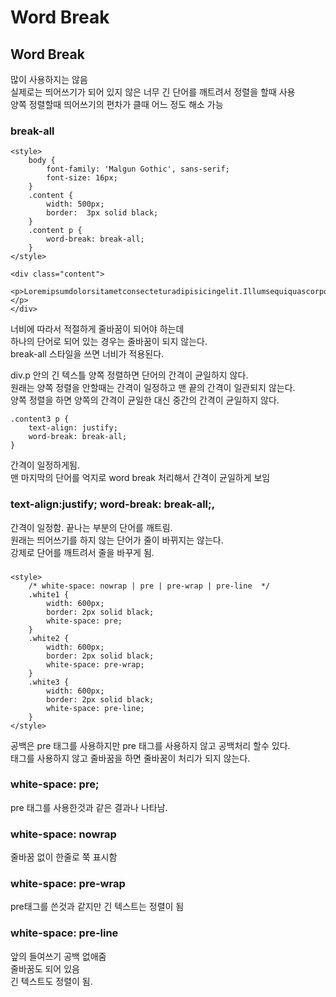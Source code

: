 # Word Break

## Word Break
많이 사용하지는 않음  
실제로는 띄어쓰기가 되어 있지 않은 너무 긴 단어를 깨트려서 정렬을 할때 사용  
양쪽 정렬할때 띄어쓰기의 편차가 클때 어느 정도 해소 가능  

### break-all
```
<style>
    body {
        font-family: 'Malgun Gothic', sans-serif;
        font-size: 16px;
    }
    .content {
        width: 500px;
        border:  3px solid black;
    }
    .content p {
        word-break: break-all;
    }
</style>

<div class="content">
    <p>Loremipsumdolorsitametconsecteturadipisicingelit.Illumsequiquascorporis,unde!Cumipsadoloribus,vel,accusantiumdeseruntoditfugitdoloreipsamet.Nostrumsuntillumestpariaturquisquamexpeditaobcaecatiamolestiasimpeditfugitharummolestiae,temporibuspossimus.</p>
</div>
```
너비에 따라서 적절하게 줄바꿈이 되어야 하는데  
하나의 단어로 되어 있는 경우는 줄바꿈이 되지 않는다.  
break-all 스타일을 쓰면 너비가 적용된다.  


div.p 안의 긴 텍스틀 양쪽 정렬하면 단어의 간격이 균일하지 않다.  
원래는 양쪽 정렬을 안할때는 간격이 일정하고 맨 끝의 간격이 일관되지 않는다.  
양쪽 정렬을 하면 양쪽의 간격이 균일한 대신 중간의 간격이 균일하지 않다.  

```
.content3 p {
    text-align: justify;
    word-break: break-all;
}
```
간격이 일정하게됨.   
맨 마지막의 단어를 억지로 word break 처리해서 간격이 균일하게 보임

### text-align:justify; word-break: break-all;,
간격이 일정함. 끝나는 부분의 단어를 깨트림.  
원래는 띄어쓰기를 하지 않는 단어가 줄이 바뀌지는 않는다.  
강제로 단어를 깨트려서 줄을 바꾸게 됨.  

###
```
<style>
    /* white-space: nowrap | pre | pre-wrap | pre-line  */
    .white1 {
        width: 600px;
        border: 2px solid black;
        white-space: pre;	
    }
    .white2 {
        width: 600px;
        border: 2px solid black;
        white-space: pre-wrap;	
    }
    .white3 {
        width: 600px;
        border: 2px solid black;
        white-space: pre-line;	
    }
</style>
```

공백은 pre 태그를 사용하지만 pre 태그를 사용하지 않고 공백처리 할수 있다.  
태그를 사용하지 않고 줄바꿈을 하면 줄바꿈이 처리가 되지 않는다.

### white-space: pre;

pre 태그를 사용한것과 같은 결과나 나타남.

### white-space: nowrap 
줄바꿈 없이 한줄로 쭉 표시함

### white-space: pre-wrap
pre태그를 쓴것과 같지만 긴 텍스트는 정렬이 됨

### white-space: pre-line
앞의 들여쓰기 공백 없애줌  
줄바꿈도 되어 있음  
긴 텍스트도 정렬이 됨.

